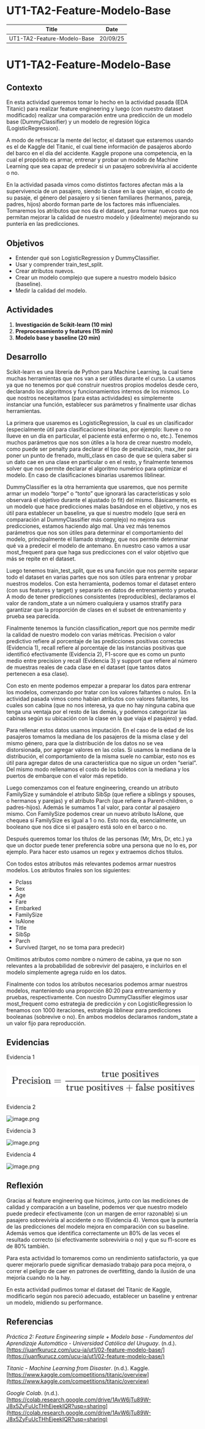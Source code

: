 # UT1-TA2-Feature-Modelo-Base

| Title | Date |
| --- | --- |
| UT1-TA2-Feature-Modelo-Base | 20/09/25 |

# UT1-TA2-Feature-Modelo-Base

## **Contexto**

En esta actividad queremos tomar lo hecho en la actividad pasada (EDA Titanic) para realizar feature engineering y luego (con nuestro dataset modificado) realizar una comparación entre una predicción de un modelo base (DummyClassifier) y un modelo de regresión lógica (LogisticRegression).

A modo de refrescar la mente del lector, el dataset que estaremos usando es el de Kaggle del Titanic, el cual tiene información de pasajeros abordo del barco en el día del accidente. Kaggle propone una competencia, en la cual el propósito es armar, entrenar y probar un modelo de Machine Learning que sea capaz de predecir si un pasajero sobreviviría al accidente o no. 

En la actividad pasada vimos como distintos factores afectan más a la supervivencia de un pasajero, siendo la clase en la que viajan, el costo de su pasaje, el género del pasajero y si tienen familiares (hermanos, pareja, padres, hijos) abordo forman parte de los factores más influenciales. Tomaremos los atributos que nos da el dataset, para formar nuevos que nos permitan mejorar la calidad de nuestro modelo y (idealmente) mejorando su puntería en las predicciones.

## **Objetivos**

- Entender qué son LogisticRegression y DummyClassifier.
- Usar y comprender train_test_split.
- Crear atributos nuevos.
- Crear un modelo complejo que supere a nuestro modelo básico (baseline).
- Medir la calidad del modelo.

## **Actividades**

1. **Investigación de Scikit-learn (10 min)**
2. **Preprocesamiento y features (15 min)**
3. **Modelo base y baseline (20 min)**

## **Desarrollo**

Scikit-learn es una librería de Python para Machine Learning, la cual tiene muchas herramientas que nos van a ser útiles durante el curso. La usamos ya que no tenemos por qué construir nuestros propios modelos desde cero, declarando los algoritmos y funcionamientos internos de los mismos. Lo que nostros necesitamos (para estas actividades) es simplemente instanciar una función, establecer sus parámetros y finalmente usar dichas herramientas.

La primera que usaremos es LogisticRegression, la cual es un clasificador (especialmente útil para clasificaciones binarias, por ejemplo: llueve o no llueve en un día en particular, el paciente está enfermo o no, etc.). Tenemos muchos parámetros que nos son útiles a la hora de crear nuestro modelo, como puede ser penalty para declarar el tipo de penalización, max_iter para poner un punto de frenado, multi_class en caso de que se quiera saber si un dato cae en una clase en particular o en el resto, y finalmente tenemos solver que nos permite declarar el algoritmo numérico para optimizar el modelo. En caso de clasificaciones binarias usaremos liblinear.

DummyClassifier es la otra herramienta que usaremos, que nos permite armar un modelo “torpe” o “tonto” que ignorará las características y solo observará el objetivo durante el ajustado (o fit) del mismo. Básicamente, es un modelo que hace predicciones malas basándose en el objetivo, y nos es útil para establecer un baseline, ya que si nuestro modelo (que será en comparación al DummyClassifier más complejo) no mejora sus predicciones, estamos haciendo algo mal. Una vez más tenemos parámetros que nos son útiles para determinar el comportamiento del modelo, principalmente el llamado strategy, que nos permite determinar qué va a predecir el modelo de antemano. En nuestro caso vamos a usar most_frequent para que haga sus predicciones con el valor objetivo que más se repite en el dataset.

Luego tenemos train_test_split, que es una función que nos permite separar todo el dataset en varias partes que nos son útiles para entrenar y probar nuestros modelos. Con esta herramienta, podemos tomar el dataset entero (con sus features y target) y separarlo en datos de entrenamiento y prueba. A modo de tener predicciones consistentes (reproducibles), declaramos el valor de random_state a un número cualquiera y usamos stratify para garantizar que la proporción de clases en el subset de entrenamiento y prueba sea parecida.

Finalmente tenemos la función classification_report que nos permite medir la calidad de nuestro modelo con varias métricas. Precision o valor predictivo refiere al porcentaje de las predicciones positivas correctas (Evidencia 1), recall refiere al porcentaje de las instancias positivas que identificó efectivamente (Evidencia 2), F1-score que es como un punto medio entre precision y recall (Evidencia 3) y support que refiere al número de muestras reales de cada clase en el dataset (que tantos datos pertenecen a esa clase).

Con esto en mente podemos empezar a preparar los datos para entrenar los modelos, comenzando por tratar con los valores faltantes o nulos. En la actividad pasada vimos como habían atributos con valores faltantes, los cuales son cabina (que no nos interesa, ya que no hay ninguna cabina que tenga una ventaja por el resto de las demás, y podemos categorizar las cabinas según su ubicación con la clase en la que viaja el pasajero) y edad.

Para rellenar estos datos usamos imputación. En el caso de la edad de los pasajeros tomamos la mediana de los pasajeros de la misma clase y del mismo género, para que la distribución de los datos no se vea distorsionada, por agregar valores en las colas. Si usamos la mediana de la distribución, el comportamiento de la misma suele no cambiar, esto nos es útil para agregar datos de una característica que no sigue un orden “serial”. Del mismo modo rellenamos el costo de los boletos con la mediana y los puertos de embarque con el valor más repetido.

Luego comenzamos con el feature engineering, creando un atributo FamilySize y sumándole el atributo SibSp (que refiere a siblings y spouses, o hermanos y parejas) y el atributo Parch (que refiere a Parent-children, o padres-hijos). Además le sumamos 1 al valor, para contar al pasajero mismo. Con FamilySize podemos crear un nuevo atributo IsAlone, que chequea si FamilySize es igual a 1 o no. Esto nos da, esencialmente, un booleano que nos dice si el pasajero está solo en el barco o no.

Después queremos tomar los títulos de las personas (Mr, Mrs, Dr, etc.) ya que un doctor puede tener preferencia sobre una persona que no lo es, por ejemplo. Para hacer esto usamos un regex y extraemos dichos títulos.

Con todos estos atributos más relevantes podemos armar nuestros modelos. Los atributos finales son los siguientes:

- Pclass
- Sex
- Age
- Fare
- Embarked
- FamilySize
- IsAlone
- Title
- SibSp
- Parch
- Survived (target, no se toma para predecir)

Omitimos atributos como nombre o número de cabina, ya que no son relevantes a la probabilidad de sobrevivir del pasajero, e incluirlos en el modelo simplemente agrega ruido en los datos.

Finalmente con todos los atributos necesarios podemos armar nuestros modelos, manteniendo una proporción 80:20 para entrenamiento y pruebas, respectivamente. Con nuestro DummyClassifier elegimos usar most_frequent como estrategia de predicción y con LogisticRegression lo frenamos con 1000 iteraciones, estrategia liblinear para predicciones booleanas (sobrevive o no). En ambos modelos declaramos random_state a un valor fijo para reproducción.

## **Evidencias**

Evidencia 1

![image.png](../assets/ut1_ta2/image.png)

Evidencia 2

![image.png](../assets/ut1_ta2/image_01.png)

Evidencia 3

![image.png](../assets/ut1_ta2/image_02.png)

Evidencia 4

![image.png](../assets/ut1_ta2/image_03.png)

## **Reflexión**

Gracias al feature engineering que hicimos, junto con las mediciones de calidad y comparación a un baseline, podemos ver que nuestro modelo puede predecir efectivamente (con un margen de error razonable) si un pasajero sobreviviría al accidente o no (Evidencia 4). Vemos que la puntería de las predicciones del modelo mejora en comparación con su baseline. Además vemos que identifica correctamente un 80% de las veces el resultado correcto (si efectivamente sobreviviría o no) y que su f1-score es de 80% también. 

Para esta actividad lo tomaremos como un rendimiento satisfactorio, ya que querer mejorarlo puede significar demasiado trabajo para poca mejora, o correr el peligro de caer en patrones de overfitting, dando la ilusión de una mejoría cuando no la hay.

En esta actividad pudimos tomar el dataset del Titanic de Kaggle, modificarlo según nos pareció adecuado, establecer un baseline y entrenar un modelo, midiendo su performance.

## **Referencias**

*Práctica 2: Feature Engineering simple + Modelo base - Fundamentos del Aprendizaje Automático - Universidad Católica del Uruguay*. (n.d.). [https://juanfkurucz.com/ucu-ia/ut1/02-feature-modelo-base/](https://juanfkurucz.com/ucu-ia/ut1/02-feature-modelo-base/)

*Titanic - Machine Learning from Disaster*. (n.d.). Kaggle. [https://www.kaggle.com/competitions/titanic/overview](https://www.kaggle.com/competitions/titanic/overview)

*Google Colab*. (n.d.). [https://colab.research.google.com/drive/1AvW6jTu89W-J8x5ZyFuUcTHhEjeekIQR?usp=sharing](https://colab.research.google.com/drive/1AvW6jTu89W-J8x5ZyFuUcTHhEjeekIQR?usp=sharing)